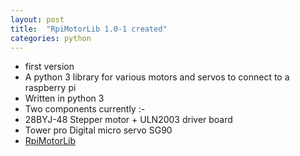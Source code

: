 ```yaml
---
layout: post
title:  "RpiMotorLib 1.0-1 created"
categories: python
---
```


* first version
* A python 3 library for various motors and servos to connect to a raspberry pi 
* Written in python 3 
* Two components currently :-
* 28BYJ-48 Stepper motor + ULN2003 driver board 
* Tower pro Digital micro servo SG90
* [RpiMotorLib](https://github.com/gavinlyonsrepo/RpiMotorLib)
